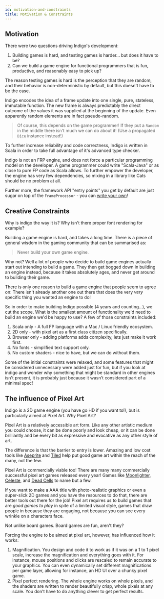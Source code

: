 ```yaml
---
id: motivation-and-constraints
title: Motivation & Constraints
---
```


## Motivation

There were two questions driving Indigo's development:

1. Building games is hard, and testing games is harder... but does it have to be?
2. Can we build a game engine for functional programmers that is fun, productive, and reasonably easy to pick up?

The reason testing games is hard is the perception that they are random, and their behavior is non-deterministic by default, but this doesn't have to be the case.

Indigo encodes the idea of a frame update into one single, pure, stateless, immutable function. The new frame is always predictably the direct outcome of the values it was supplied at the beginning of the update. Even apparently random elements are in fact pseudo-random.

> Of course, this depends on the game programmer! If they put a `Random` in the middle there isn't much we can do about it! (Use a propagated `Dice` instance instead!)

To further increase reliability and code correctness, Indigo is written in Scala in order to take full advantage of it's advanced type checker.

Indigo is not an FRP engine, and does not force a particular programming model on the developer. A game programmer could write "Scala-Java" or as close to pure FP code as Scala allows. To further empower the developer, the engine has very few dependencies, so mixing in a library like Cats should be no problem at all.

Further more, the framework API "entry points" you get by default are just sugar on top of the `FrameProcessor` - you can [write your own](https://github.com/PurpleKingdomGames/indigo/blob/master/indigo/indigo/src/main/scala/indigo/IndigoSandbox.scala)!

## Creative Constraints

Why is indigo the way it is? Why isn't there proper font rendering for example?

Building a game engine is hard, and takes a long time. There is a piece of general wisdom in the gaming community that can be summarised as:

> Never build your own game engine.

Why not? Well a lot of people who decide to build game engines actually start out intending to build a game. They then get bogged down in building an engine instead, because it takes absolutely ages, and never get around to building their game.

There is only one reason to build a game engine that people seem to agree on: There isn't already another one out there that does the very _very_ specific thing you wanted an engine to do!

So in order to make building Indigo possible (4 years and counting...), we cut the scope. What is the smallest amount of functionality we'd need to build an engine we'd be happy to use? A few of those constraints included:

1. Scala only - A full FP language with a Mac / Linux friendly ecosystem.
2. 2D only - with pixel art as a first class citizen specifically.
3. Browser only - adding platforms adds complexity, lets just make it work first.
4. No fonts - simplified text support only.
5. No custom shaders - nice to have, but we can do without them.

Some of the initial constraints were relaxed, and some features that might be considered unnecessary were added just for fun, but if you look at indigo and wonder why something that might be standard in other engines isn't present, it is probably just because it wasn't considered part of a minimal spec!

## The influence of Pixel Art

Indigo is a 2D game engine (you have go HD if you want to!), but is particularly aimed at Pixel Art. Why Pixel Art?

Pixel Art is a relatively accessible art form. Like any other artistic medium you could choose, it can be done poorly and look cheap, or it can be done brilliantly and be every bit as expressive and evocative as any other style of art.

The difference is that the barrier to entry is lower. Amazing and low cost tools like [Aseprite](https://www.aseprite.org/) and [Tiled](https://www.mapeditor.org/) help put good game art within the reach of the many, not the few.

Pixel Art is commercially viable too! There are many many commercially successful pixel art games released every year! Games like [Moonlighter](https://store.steampowered.com/app/606150/Moonlighter/), [Celeste](https://store.steampowered.com/app/504230/Celeste/), and [Dead Cells](https://store.steampowered.com/app/588650/Dead_Cells/) to name but a few.

If you want to make a AAA title with photo-realistic graphics or even a super-slick 2D games and you have the resources to do that, there are better tools out there for the job! Pixel art requires us to build games that are _good games to play_ in spite of a limited visual style, games that draw people in because they are engaging, not because you can see every wrinkle on a characters face.

Not unlike board games. Board games are fun, aren't they?

Forcing the engine to be aimed at pixel art, however, has influenced how it works:

1. Magnification. You design and code it to work as if it was on a 1 to 1 pixel scale, increase the magnification and everything goes with it. For instance, mouse positions and clicks are rescaled to remain accurate to your graphics. You can even dynamically set different magnifications per game layer, allowing for instance, an HD UI over a chunky pixel game.
2. Pixel perfect rendering. The whole engine works on whole pixels, and the shaders are written to render beautifully crisp, whole pixels at any scale. You don't have to do anything clever to get perfect results.
